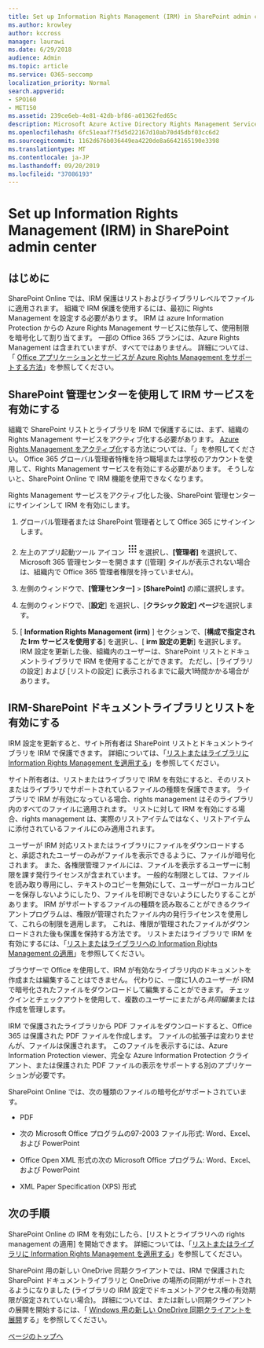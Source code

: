 ```yaml
---
title: Set up Information Rights Management (IRM) in SharePoint admin center
ms.author: krowley
author: kccross
manager: laurawi
ms.date: 6/29/2018
audience: Admin
ms.topic: article
ms.service: O365-seccomp
localization_priority: Normal
search.appverid:
- SPO160
- MET150
ms.assetid: 239ce6eb-4e81-42db-bf86-a01362fed65c
description: Microsoft Azure Active Directory Rights Management Services (RMS) を使用して SharePoint Online IRM を使用して SharePoint リストとドキュメントライブラリを保護する方法について説明します。
ms.openlocfilehash: 6fc51eaaf7f5d5d22167d10ab70d45dbf03cc6d2
ms.sourcegitcommit: 1162d676b036449ea4220de8a6642165190e3398
ms.translationtype: MT
ms.contentlocale: ja-JP
ms.lasthandoff: 09/20/2019
ms.locfileid: "37086193"
---
```

# <a name="set-up-information-rights-management-irm-in-sharepoint-admin-center"></a>Set up Information Rights Management (IRM) in SharePoint admin center

## <a name="introduction"></a>はじめに

SharePoint Online では、IRM 保護はリストおよびライブラリレベルでファイルに適用されます。 組織で IRM 保護を使用するには、最初に Rights Management を設定する必要があります。 IRM は azure Information Protection からの Azure Rights Management サービスに依存して、使用制限を暗号化して割り当てます。 一部の Office 365 プランには、Azure Rights Management は含まれていますが、すべてではありません。 詳細については、「 [Office アプリケーションとサービスが Azure Rights Management をサポートする方法](https://docs.microsoft.com/azure/information-protection/understand-explore/office-apps-services-support)」を参照してください。
  
## <a name="turn-on-irm-service-using-sharepoint-admin-center"></a>SharePoint 管理センターを使用して IRM サービスを有効にする

組織で SharePoint リストとライブラリを IRM で保護するには、まず、組織の Rights Management サービスをアクティブ化する必要があります。 [Azure Rights Management をアクティブ化](https://docs.microsoft.com/information-protection/deploy-use/activate-service)する方法については、「」を参照してください。 Office 365 グローバル管理者特権を持つ職場または学校のアカウントを使用して、Rights Management サービスを有効にする必要があります。 そうしないと、SharePoint Online で IRM 機能を使用できなくなります。
  
Rights Management サービスをアクティブ化した後、SharePoint 管理センターにサインインして IRM を有効にします。
  
1. グローバル管理者または SharePoint 管理者として Office 365 にサインインします。
    
2. 左上のアプリ起動ツール アイコン ![Office 365 のアプリ起動ツール アイコン](media/e5aee650-c566-4100-aaad-4cc2355d909f.png)を選択し、**[管理者]** を選択して、Microsoft 365 管理センターを開きます ([管理] タイルが表示されない場合は、組織内で Office 365 管理者権限を持っていません)。 
    
3. 左側のウィンドウで、**[管理センター]** \> **[SharePoint]** の順に選択します。
    
4. 左側のウィンドウで、[**設定**] を選択し、[**クラシック設定] ページ**を選択します。
    
5. [ **Information Rights Management (irm)** ] セクションで、[**構成で指定された Irm サービスを使用する**] を選択し、[ **irm 設定の更新**] を選択します。 IRM 設定を更新した後、組織内のユーザーは、SharePoint リストとドキュメントライブラリで IRM を使用することができます。 ただし、[ライブラリの設定] および [リストの設定] に表示されるまでに最大1時間かかる場合があります。
    
## <a name="irm-enable-sharepoint-document-libraries-and-lists"></a>IRM-SharePoint ドキュメントライブラリとリストを有効にする
<a name="__toc220831191"> </a>

IRM 設定を更新すると、サイト所有者は SharePoint リストとドキュメントライブラリを IRM で保護できます。 詳細については、「[リストまたはライブラリに Information Rights Management を適用する](apply-irm-to-a-list-or-library.md)」を参照してください。
  
サイト所有者は、リストまたはライブラリで IRM を有効にすると、そのリストまたはライブラリでサポートされているファイルの種類を保護できます。 ライブラリで IRM が有効になっている場合、rights management はそのライブラリ内のすべてのファイルに適用されます。 リストに対して IRM を有効にする場合、rights management は、実際のリストアイテムではなく、リストアイテムに添付されているファイルにのみ適用されます。
  
ユーザーが IRM 対応リストまたはライブラリにファイルをダウンロードすると、承認されたユーザーのみがファイルを表示できるように、ファイルが暗号化されます。 また、各権限管理ファイルには、ファイルを表示するユーザーに制限を課す発行ライセンスが含まれています。 一般的な制限としては、ファイルを読み取り専用にし、テキストのコピーを無効にして、ユーザーがローカルコピーを保存しないようにしたり、ファイルを印刷できないようにしたりすることがあります。 IRM がサポートするファイルの種類を読み取ることができるクライアントプログラムは、権限が管理されたファイル内の発行ライセンスを使用して、これらの制限を適用します。 これは、権限が管理されたファイルがダウンロードされた後も保護を保持する方法です。 リストまたはライブラリで IRM を有効にするには、「[リストまたはライブラリへの Information Rights Management の適用](apply-irm-to-a-list-or-library.md)」を参照してください。
  
ブラウザーで Office を使用して、IRM が有効なライブラリ内のドキュメントを作成または編集することはできません。 代わりに、一度に1人のユーザーが IRM で暗号化されたファイルをダウンロードして編集することができます。 チェックインとチェックアウトを使用して、複数のユーザーにまたがる*共同編集*または作成を管理します。 
  
IRM で保護されたライブラリから PDF ファイルをダウンロードすると、Office 365 は保護された PDF ファイルを作成します。 ファイルの拡張子は変わりませんが、ファイルは保護されます。 このファイルを表示するには、Azure Information Protection viewer、完全な Azure Information Protection クライアント、または保護された PDF ファイルの表示をサポートする別のアプリケーションが必要です。 
  
SharePoint Online では、次の種類のファイルの暗号化がサポートされています。
  
- PDF
    
- 次の Microsoft Office プログラムの97-2003 ファイル形式: Word、Excel、および PowerPoint
    
- Office Open XML 形式の次の Microsoft Office プログラム: Word、Excel、および PowerPoint
    
- XML Paper Specification (XPS) 形式
    
## <a name="next-steps"></a>次の手順
<a name="__toc220831191"> </a>

SharePoint Online の IRM を有効にしたら、[リストとライブラリへの rights management の適用] を開始できます。 詳細については、「[リストまたはライブラリに Information Rights Management を適用する](apply-irm-to-a-list-or-library.md)」を参照してください。
  
SharePoint 用の新しい OneDrive 同期クライアントでは、IRM で保護された SharePoint ドキュメントライブラリと OneDrive の場所の同期がサポートされるようになりました (ライブラリの IRM 設定でドキュメントアクセス権の有効期限が設定されていない場合)。 詳細については、または新しい同期クライアントの展開を開始するには、「 [Windows 用の新しい OneDrive 同期クライアントを展開](https://support.office.com/article/3f3a511c-30c6-404a-98bf-76f95c519668)する」を参照してください。
  
[ページのトップへ](#introduction)  

